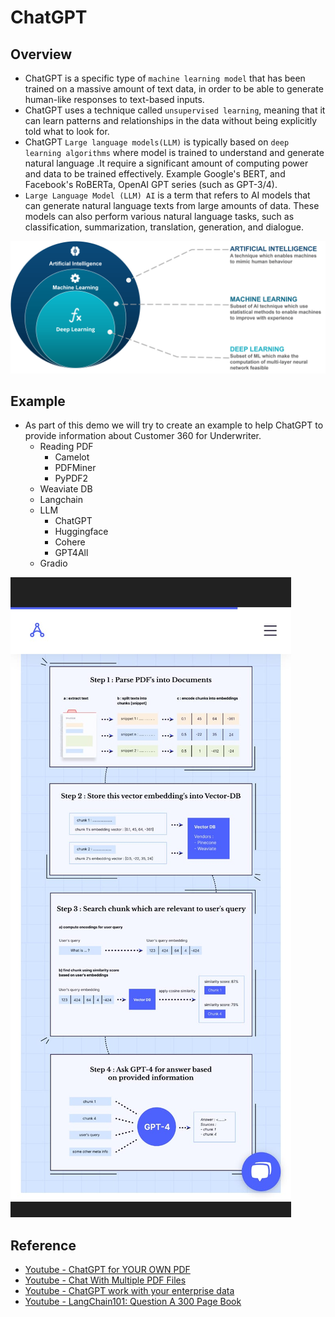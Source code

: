 # ChatGPT

## Overview
- ChatGPT is a specific type of `machine learning model` that has been trained on a massive amount of text data, in order to be able to generate human-like responses to text-based inputs.
- ChatGPT uses a technique called `unsupervised learning`, meaning that it can learn patterns and relationships in the data without being explicitly told what to look for.
- ChatGPT `Large language models(LLM)` is typically based on `deep learning algorithms` where model is trained to understand and generate natural language .It require a significant amount of computing power and data to be trained effectively. Example Google's BERT, and Facebook's RoBERTa, OpenAI GPT series (such as GPT-3/4).
- `Large Language Model (LLM) AI` is a term that refers to AI models that can generate natural language texts from large amounts of data. These models can also perform various natural language tasks, such as classification, summarization, translation, generation, and dialogue.

![](./01-images/AI-vs-ML-vs-Deep-Learning.png)

## Example
- As part of this demo we will try to create an example to help ChatGPT to provide information about Customer 360 for Underwriter.
  - Reading PDF
    - Camelot
    - PDFMiner
    - PyPDF2
  - Weaviate DB
  - Langchain
  - LLM
    - ChatGPT
    - Huggingface
    - Cohere
    - GPT4All
  - Gradio

![](./01-images/DocumentGPT.jpeg)

## Reference
- [Youtube - ChatGPT for YOUR OWN PDF](https://www.youtube.com/watch?v=TLf90ipMzfE)
- [Youtube - Chat With Multiple PDF Files](https://youtu.be/Ix9WIZpArm0)
- [Youtube - ChatGPT work with your enterprise data](https://www.youtube.com/watch?v=tW2EA4aZ_YQ)
- [Youtube - LangChain101: Question A 300 Page Book](https://www.youtube.com/watch?v=h0DHDp1FbmQ)